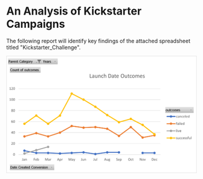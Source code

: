 # An Analysis of Kickstarter Campaigns

The following report will identify key findings of the attached spreadsheet titled "Kickstarter_Challenge".

![Launch Date Outcomes](https://github.com/natehahn/Kickstarter-Analysis/blob/01a9fbb0dbd4a42e0385c96e2c927a4fa6c77b2c/Launch%20Date%20Outcomes.png)
